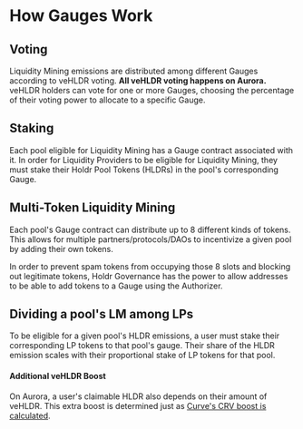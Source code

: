 # How Gauges Work

## Voting

Liquidity Mining emissions are distributed among different Gauges according to veHLDR voting. **All veHLDR voting happens on Aurora.** veHLDR holders can vote for one or more Gauges, choosing the percentage of their voting power to allocate to a specific Gauge.

## Staking

Each pool eligible for Liquidity Mining has a Gauge contract associated with it. In order for Liquidity Providers to be eligible for Liquidity Mining, they must stake their Holdr Pool Tokens (HLDRs) in the pool's corresponding Gauge.

## Multi-Token Liquidity Mining

Each pool's Gauge contract can distribute up to 8 different kinds of tokens. This allows for multiple partners/protocols/DAOs to incentivize a given pool by adding their own tokens.

In order to prevent spam tokens from occupying those 8 slots and blocking out legitimate tokens, Holdr Governance has the power to allow addresses to be able to add tokens to a Gauge using the Authorizer.

## Dividing a pool's LM among LPs

To be eligible for a given pool's HLDR emissions, a user must stake their corresponding LP tokens to that pool's gauge. Their share of the HLDR emission scales with their proportional stake of LP tokens for that pool.

#### Additional veHLDR Boost

On Aurora, a user's claimable HLDR also depends on their amount of veHLDR. This extra boost is determined just as [Curve's CRV boost is calculated](https://curve.readthedocs.io/dao-gauges.html#boosting).
